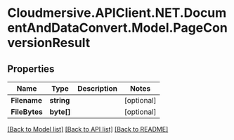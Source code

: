 # Cloudmersive.APIClient.NET.DocumentAndDataConvert.Model.PageConversionResult
## Properties

Name | Type | Description | Notes
------------ | ------------- | ------------- | -------------
**Filename** | **string** |  | [optional] 
**FileBytes** | **byte[]** |  | [optional] 

[[Back to Model list]](../README.md#documentation-for-models) [[Back to API list]](../README.md#documentation-for-api-endpoints) [[Back to README]](../README.md)

